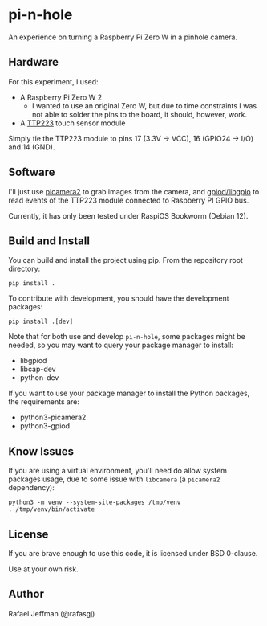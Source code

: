 pi-n-hole
=========

An experience on turning a Raspberry Pi Zero W in a pinhole camera.


Hardware
--------

For this experiment, I used:

* A Raspberry Pi Zero W 2
    * I wanted to use an original Zero W, but due to time constraints I was not able to solder the pins to the board, it should, however, work.
* A [TTP223](https://www.instructables.com/Tutorial-for-TTP223-Touch-Sensor-Module-Capacitive) touch sensor module

Simply tie the TTP223 module to pins 17 (3.3V -> VCC), 16 (GPIO24 -> I/O) and 14 (GND).


Software
--------

I'll just use [picamera2](https://github.com/RaspberryPi/picamera2) to grab images from the camera, and [gpiod/libgpio](https://pypi.org/project/gpiod/) to read events of the TTP223 module connected to Raspberry PI GPIO bus.

Currently, it has only been tested under RaspiOS Bookworm (Debian 12).


Build and Install
-----------------

You can build and install the project using pip. From the repository root directory:

```
pip install .
```

To contribute with development, you should have the development packages:

```
pip install .[dev]
```

Note that for both use and develop `pi-n-hole`, some packages might be needed, so you may want to query your package manager to install:

- libgpiod
- libcap-dev
- python-dev

If you want to use your package manager to install the Python packages, the requirements are:

- python3-picamera2
- python3-gpiod


Know Issues
-----------

If you are using a virtual environment, you'll need do allow system packages usage, due to some issue with `libcamera` (a `picamera2` dependency):

```
python3 -m venv --system-site-packages /tmp/venv
. /tmp/venv/bin/activate
```


License
-------

If you are brave enough to use this code, it is licensed under BSD 0-clause.

Use at your own risk.


Author
------

Rafael Jeffman (@rafasgj)
